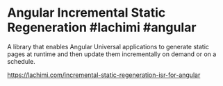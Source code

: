 # Angular Incremental Static Regeneration #lachimi #angular

A library that enables Angular Universal applications to generate static pages at runtime and then update them incrementally on demand or on a schedule.

https://lachimi.com/incremental-static-regeneration-isr-for-angular






